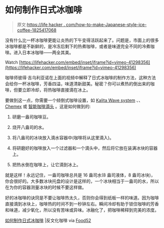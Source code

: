 # 如何制作日式冰咖啡

> 原文:[https://life hacker . com/how-to-make-Japanese-style-ice-coffee-1825417068](https://lifehacker.com/how-to-make-japanese-style-iced-coffee-1825417068)

没有什么比一杯冰咖啡更能让炎热的下午变得活跃起来了。问题是，市面上的很多冰咖啡都是不新鲜的，是冷冻后剩下的热煮咖啡，或者是味道完全不同的冷煮咖啡。进入日本冰咖啡——两全其美。

Watch [https://lifehacker.com/embed/inset/iframe?id=vimeo-41298356](https://lifehacker.com/embed/inset/iframe?id=vimeo-41298356) 

咖啡师彼得·吉乌利亚诺在上面的视频中解释了日式冰咖啡的制作方法，这种方法会给你一杯冰咖啡，芳香四溢，味道清新甜美。秘密？你可以煮热的倒出来的咖啡，但要立即冷却，将热咖啡直接滴在冰上。

要做到这一点，你需要一个倾倒式咖啡设置，如 [Kalita Wave system](http://www.kalita-usa.com/shop-1/?category=Wave+Series) 、、 [Chemex](http://www.chemexcoffeemaker.com/) 或 [智能咖啡滴头](https://www.amazon.com/ABID-CO-LTD-C-70888-Dripper/dp/B0047W70GY?asc_campaign=InlineText&asc_refurl=https://lifehacker.com/how-to-make-japanese-style-iced-coffee-1825417068&asc_source=&rawdata=[t|link[p|500592468[a|B0047W70GY[au|5716553178370339807[b|lifehacker&tag=kinjalifehackerlink-20) 。这是如何做到的:

1.  研磨一盎司咖啡豆。

2.  烧开八盎司的水。

3.  将八盎司的冰块放入滴水容器中(咖啡将从这里滴入)。

4.  将研磨好的咖啡放入一个过滤器和一个滴头中，然后将它放在装满冰块的容器上。

5.  把热水倒在咖啡上，让它滴到冰上。

就是这样！永远记住，一盎司咖啡总共是 16 盎司水(8 盎司液体，8 盎司冰块)，你会很好的。大多数冰块托盘的设计是这样的，一个冰块相当于一盎司的水，所以在为你的容器测量冰块的时候不要这样做。

好的冰咖啡的诀窍是不要让咖啡热太久，否则你会得到纸板一样的味道。因为咖啡直接滴到冰块上，咖啡热的时间不到一秒钟左右。瞬间冷却有助于锁住咖啡的芳香和味道，减少氧化，所以没有苦味或异味。冰融化了，把咖啡稀释到完美的浓度。

[如何制作日式冰咖啡](https://vimeo.com/41298356) |反文化咖啡 via [Food52](https://food52.com/blog/20350-japanese-iced-coffee-better-than-cold-brew)